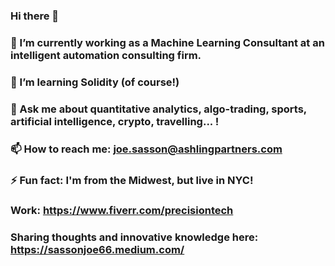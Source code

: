### Hi there 👋


### 🔭 I’m currently working as a Machine Learning Consultant at an intelligent automation consulting firm. 
### 🌱 I’m learning Solidity (of course!)
### 💬 Ask me about quantitative analytics, algo-trading, sports, artificial intelligence, crypto, travelling... !
### 📫 How to reach me: joe.sasson@ashlingpartners.com
### ⚡ Fun fact: I'm from the Midwest, but live in NYC!

### Work: https://www.fiverr.com/precisiontech

### Sharing thoughts and innovative knowledge here: https://sassonjoe66.medium.com/
